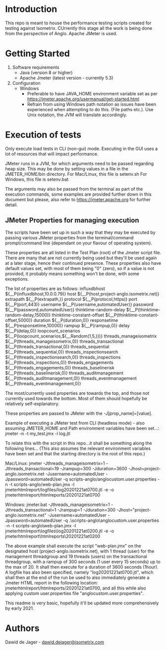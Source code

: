 # Introduction
This repo is meant to house the performance testing scripts created for testing against Isometrix.
CUrrently this stage all the work is being done from the perspective of Anglo.
Apache JMeter is used.

# Getting Started
1.	Software requirements
    - Java (version 8 or higher)
    - Apache Jmeter (latest version - currently 5.3)
2.	Configuration
    - Windows
        - Preferable to have JAVA_HOME environment variable set as per https://jmeter.apache.org/usermanual/get-started.html
        - Refrain from using Windows path notation as issues have been experienced when attempting to do this. (File paths etc.).  Use Unix notation, the JVM will translate accordingly.

# Execution of tests
Only execute load tests in CLI (non-gui) mode.
Executing in the GUI uses a lot of resources that will impact performance.

JMeter runs in a JVM, for which arguments need to be passed regarding heap size.
This may be done by setting values in a file in the JMETER_HOME/bin directory.
For Mac/Linux, this file is setenv.sh
For Windows, this file is setenv.bat

The arguments may also be passed from the terminal as part of the execution commands, some examples are provided further down in this document but please, also refer to https://jmeter.apache.org for further detail.

## JMeter Properties for managing execution
The scripts have been set up in such a way that they may be executed by passing various JMeter properties from the terminal/command prompt/command line (dependant on your flavour of operating system).

These properties are all listed in the Test Plan (root) of the Jmeter script file.
There are many that are not currently being used but they'll be used again at a later stage, hence their continued presence.
These properties also have default values set, with most of them being "0" (zero), so if a value is not provided, it probably means something won't be done, with some exceptions.

The list of properties are as follows:
influxdbhost	${__P(influxdbhost,10.0.0.79)}
host	${__P(host,project-anglo.isometrix.net)}
extrapath	${__P(extrapath,)}
protocol	${__P(protocol,https)}
port	${__P(port,443)}
username	${__P(username,automatedUser)}
password	${__P(password,automatedUser)}
thinktime-random-delay	${__P(thinktime-random-delay,15000)}
thinktime-constant-offset	${__P(thinktime-constant-offset,5000)}
duration	${__P(duration,0)}
responsetime	${__P(responsetime,10000)}
rampup	${__P(rampup,0)}
delay	${__P(delay,0)}
loopcount_scenarios	${__P(loopcount_scenarios,${__Random(1,5,)})}
threads_manageisometrix	${__P(threads_manageisometrix,0)}
threads_transactional	${__P(threads_transactional,0)}
threads_sequential	${__P(threads_sequential,0)}
threads_inspectionsearch	${__P(threads_inspectionsearch,0)}
threads_inspections	${__P(threads_inspections,0)}
threads_engagements	${__P(threads_engagements,0)}
threads_baselinerisk	${__P(threads_baselinerisk,0)}
threads_auditmanagement	${__P(threads_auditmanagement,0)}
threads_eventmanagement	${__P(threads_eventmanagement,0)}

The most/currently used properties are towards the top, and those not currently used towards the bottom.
Most of them should hopefully be relatively self-explanatory.

These properties are passed to JMeter with the -J[prop_name]=[value].

Example of executing a JMeter test from CLI (headless mode) - also assuming JMETER_HOME and Path environment variables have been set...:
jmeter -n -t my_test.jmx -l log.jtl

To relate this with the script in this repo...it shall be something along the following lines...
(This also assumes the relevant environment variables have been set and that the starting directory is the root of this repo.)

Mac/Linux:
jmeter -Jthreads_manageisometrix=1 -Jthreads_transactional=19 -Jrampup=300 -Jduration=3600 -Jhost=project-anglo.isometrix.net -Jusername=automatedUser -Jpassword=automatedUser -q scripts-anglo/anglocustom.user.properties -n -t scripts-anglo/web-plan.jmx -l jmeterhtmlreport/logfiles/log20201221at0700.jtl -e -o jmeterhtmlreport/htmlreports/20201221at0700

Windows:
jmeter.bat -Jthreads_manageisometrix=1 -Jthreads_transactional=1 -Jrampup=1 -Jduration=300 -Jhost="project-anglo.isometrix.net" -Jusername=automatedUser -Jpassword=automatedUser -q .\scripts-anglo\anglocustom.user.properties -n -t scripts-anglo\web-plan.jmx -l jmeterhtmlreport\logfiles\log20201221at0200.jtl -e -o jmeterhtmlreport\htmlreports\20201221at0200

The above example shall execute the script "web-plan.jmx" on the designated host (project-anglo.isometrix.net), with 1 thread (user) for the management threadgroup and 19 threads (users) on the transactional threadgroup, with a rampup of 300 seconds (1 user every 15 seconds) up to the max of 20.
It shall then execute for a duration of 3600 seconds (1hour).
A logfile has also been specified, namely "log20201221at0700.jtl", which shall then at the end of the run be used to also immediately generate a Jmeter HTML report in the following location:
jmeterhtmlreport/htmlreports/20201221at0700, and all this while also applying custom user.properties file "anglocustom.user.properties".

This readme is very basic, hopefully it'll be updated more comprehensively by early 2021.

# Authors
Dawid de Jager - dawid.dejager@isometrix.com
